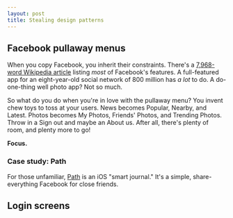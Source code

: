 ```yaml
---
layout: post
title: Stealing design patterns
---
```




## Facebook pullaway menus ##

When you copy Facebook, you inherit their constraints. There's a [7,968-word Wikipedia article](http://en.wikipedia.org/wiki/Facebook_features) listing *most* of Facebook's features. A full-featured app for an eight-year-old social network of 800 million has *a lot* to do. A do-one-thing well photo app? Not so much.

So what do you do when you're in love with the pullaway menu? You invent chew toys to toss at your users. News becomes Popular, Nearby, and Latest. Photos becomes My Photos, Friends' Photos, and Trending Photos. Throw in a Sign out and maybe an About us. After all, there's plenty of room, and plenty more to go!

**Focus.**

### Case study: Path ###

For those unfamiliar, [Path](https://path.com/) is an iOS "smart journal." It's a simple, share-everything Facebook for close friends.



## Login screens ##
